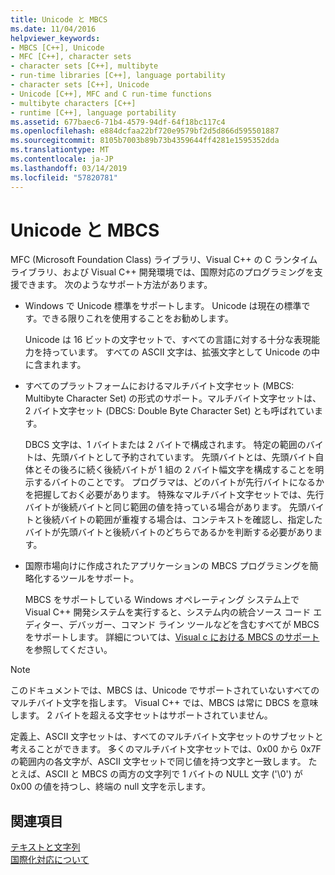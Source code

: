```yaml
---
title: Unicode と MBCS
ms.date: 11/04/2016
helpviewer_keywords:
- MBCS [C++], Unicode
- MFC [C++], character sets
- character sets [C++], multibyte
- run-time libraries [C++], language portability
- character sets [C++], Unicode
- Unicode [C++], MFC and C run-time functions
- multibyte characters [C++]
- runtime [C++], language portability
ms.assetid: 677baec6-71b4-4579-94df-64f18bc117c4
ms.openlocfilehash: e884dcfaa22bf720e9579bf2d5d866d595501887
ms.sourcegitcommit: 8105b7003b89b73b4359644ff4281e1595352dda
ms.translationtype: MT
ms.contentlocale: ja-JP
ms.lasthandoff: 03/14/2019
ms.locfileid: "57820781"
---
```

# <a name="unicode-and-mbcs"></a>Unicode と MBCS

MFC (Microsoft Foundation Class) ライブラリ、Visual C++ の C ランタイム ライブラリ、および Visual C++ 開発環境では、国際対応のプログラミングを支援できます。 次のようなサポート方法があります。

- Windows で Unicode 標準をサポートします。 Unicode は現在の標準です。できる限りこれを使用することをお勧めします。

   Unicode は 16 ビットの文字セットで、すべての言語に対する十分な表現能力を持っています。 すべての ASCII 文字は、拡張文字として Unicode の中に含まれます。

- すべてのプラットフォームにおけるマルチバイト文字セット (MBCS: Multibyte Character Set) の形式のサポート。マルチバイト文字セットは、2 バイト文字セット (DBCS: Double Byte Character Set) とも呼ばれています。

   DBCS 文字は、1 バイトまたは 2 バイトで構成されます。 特定の範囲のバイトは、先頭バイトとして予約されています。 先頭バイトとは、先頭バイト自体とその後ろに続く後続バイトが 1 組の 2 バイト幅文字を構成することを明示するバイトのことです。 プログラマは、どのバイトが先行バイトになるかを把握しておく必要があります。 特殊なマルチバイト文字セットでは、先行バイトが後続バイトと同じ範囲の値を持っている場合があります。 先頭バイトと後続バイトの範囲が重複する場合は、コンテキストを確認し、指定したバイトが先頭バイトと後続バイトのどちらであるかを判断する必要があります。

- 国際市場向けに作成されたアプリケーションの MBCS プログラミングを簡略化するツールをサポート。

   MBCS をサポートしている Windows オペレーティング システム上で Visual C++ 開発システムを実行すると、システム内の統合ソース コード エディター、デバッガー、コマンド ライン ツールなどを含むすべてが MBCS をサポートします。 詳細については、[Visual c における MBCS のサポート](../text/mbcs-support-in-visual-cpp.md)を参照してください。

> [!NOTE]
>  このドキュメントでは、MBCS は、Unicode でサポートされていないすべてのマルチバイト文字を指します。 Visual C++ では、MBCS は常に DBCS を意味します。 2 バイトを超える文字セットはサポートされていません。

定義上、ASCII 文字セットは、すべてのマルチバイト文字セットのサブセットと考えることができます。 多くのマルチバイト文字セットでは、0x00 から 0x7F の範囲内の各文字が、ASCII 文字セットで同じ値を持つ文字と一致します。 たとえば、ASCII と MBCS の両方の文字列で 1 バイトの NULL 文字 ('\0') が 0x00 の値を持つし、終端の null 文字を示します。

## <a name="see-also"></a>関連項目

[テキストと文字列](../text/text-and-strings-in-visual-cpp.md)<br/>
[国際化対応について](../text/international-enabling.md)
